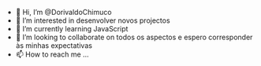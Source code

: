 - 👋 Hi, I’m @DorivaldoChimuco
- 👀 I’m interested in desenvolver novos projectos
- 🌱 I’m currently learning JavaScript 
- 💞️ I’m looking to collaborate on todos os aspectos e espero corresponder às minhas expectativas 
- 📫 How to reach me ...

<!---
DorivaldoChimuco/DorivaldoChimuco is a ✨ special ✨ repository because its `README.md` (this file) appears on your GitHub profile.
You can click the Preview link to take a look at your changes.
--->
